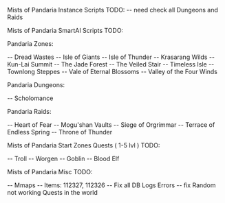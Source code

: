 Mists of Pandaria Instance Scripts TODO:
-- need check all Dungeons and Raids

Mists of Pandaria SmartAI Scripts TODO:

Pandaria Zones:

-- Dread Wastes
-- Isle of Giants
-- Isle of Thunder
-- Krasarang Wilds
-- Kun-Lai Summit
-- The Jade Forest
-- The Veiled Stair
-- Timeless Isle
-- Townlong Steppes
-- Vale of Eternal Blossoms
-- Valley of the Four Winds

Pandaria Dungeons:

-- Scholomance

Pandaria Raids:

-- Heart of Fear
-- Mogu'shan Vaults
-- Siege of Orgrimmar
-- Terrace of Endless Spring
-- Throne of Thunder

Mists of Pandaria Start Zones Quests ( 1-5 lvl ) TODO:

-- Troll
-- Worgen
-- Goblin
-- Blood Elf

Mists of Pandaria Misc TODO:

-- Mmaps
-- Items: 112327, 112326
-- Fix all DB Logs Errors
-- fix Random not working Quests in the world
